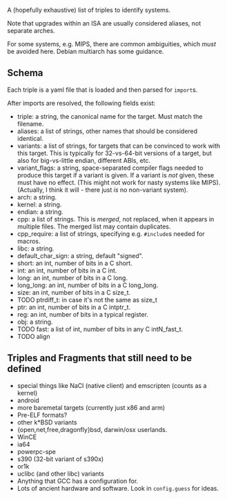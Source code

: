 A (hopefully exhaustive) list of triples to identify systems.

Note that upgrades within an ISA are usually considered aliases, not
separate arches.

For some systems, e.g. MIPS, there are common ambiguities, which *must* be
avoided here. Debian multiarch has some guidance.

## Schema

Each triple is a yaml file that is loaded and then parsed for `import`s.

After imports are resolved, the following fields exist:

* triple: a string, the canonical name for the target. Must match the filename.
* aliases: a list of strings, other names that should be considered identical.
* variants: a list of strings, for targets that can be convinced to work with
  this target. This is typically for 32-vs-64-bit versions of a target,
  but also for big-vs-little endian, different ABIs, etc.
* variant\_flags: a string, space-separated compiler flags needed to produce
  this target if a variant is given. If a variant is *not* given, these
  must have no effect. (This might not work for nasty systems like MIPS).
  (Actually, I think it will - there just *is* no non-variant system).
* arch: a string.
* kernel: a string.
* endian: a string.
* cpp: a list of strings. This is *merged*, not replaced, when it appears in
  multiple files. The merged list may contain duplicates.
* cpp\_require: a list of strings, specifying e.g. `#include`s needed for
  macros.
* libc: a string.
* default\_char\_sign: a string, default "signed".
* short: an int, number of bits in a C short.
* int: an int, number of bits in a C int.
* long: an int, number of bits in a C long.
* long\_long: an int, number of bits in a C long\_long.
* size: an int, number of bits in a C size\_t.
* TODO ptrdiff\_t: in case it's not the same as size\_t
* ptr: an int, number of bits in a C intptr\_t.
* reg: an int, number of bits in a typical register.
* obj: a string.
* TODO fast: a list of int, number of bits in any C intN\_fast\_t.
* TODO align

## Triples and Fragments that still need to be defined

* special things like NaCl (native client) and emscripten (counts as a kernel)
* android
* more baremetal targets (currently just x86 and arm)
* Pre-ELF formats?
* other k\*BSD variants
* {open,net,free,dragonfly}bsd, darwin/osx userlands.
* WinCE
* ia64
* powerpc-spe
* s390 (32-bit variant of s390x)
* or1k
* uclibc (and other libc) variants
* Anything that GCC has a configuration for.
* Lots of ancient hardware and software. Look in `config.guess` for ideas.
